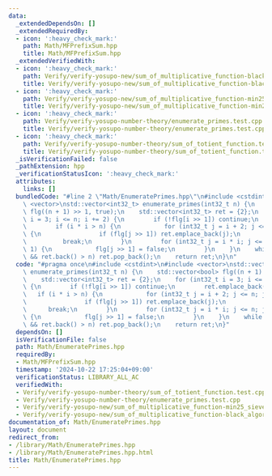 ```yaml
---
data:
  _extendedDependsOn: []
  _extendedRequiredBy:
  - icon: ':heavy_check_mark:'
    path: Math/MFPrefixSum.hpp
    title: Math/MFPrefixSum.hpp
  _extendedVerifiedWith:
  - icon: ':heavy_check_mark:'
    path: Verify/verify-yosupo-new/sum_of_multiplicative_function-black_algorithm.test.cpp
    title: Verify/verify-yosupo-new/sum_of_multiplicative_function-black_algorithm.test.cpp
  - icon: ':heavy_check_mark:'
    path: Verify/verify-yosupo-new/sum_of_multiplicative_function-min25_sieve.test.cpp
    title: Verify/verify-yosupo-new/sum_of_multiplicative_function-min25_sieve.test.cpp
  - icon: ':heavy_check_mark:'
    path: Verify/verify-yosupo-number-theory/enumerate_primes.test.cpp
    title: Verify/verify-yosupo-number-theory/enumerate_primes.test.cpp
  - icon: ':heavy_check_mark:'
    path: Verify/verify-yosupo-number-theory/sum_of_totient_function.test.cpp
    title: Verify/verify-yosupo-number-theory/sum_of_totient_function.test.cpp
  _isVerificationFailed: false
  _pathExtension: hpp
  _verificationStatusIcon: ':heavy_check_mark:'
  attributes:
    links: []
  bundledCode: "#line 2 \"Math/EnumeratePrimes.hpp\"\n#include <cstdint>\n#include\
    \ <vector>\nstd::vector<int32_t> enumerate_primes(int32_t n) {\n    std::vector<bool>\
    \ flg((n + 1) >> 1, true);\n    std::vector<int32_t> ret = {2};\n    for (int32_t\
    \ i = 3; i <= n; i += 2) {\n        if (!flg[i >> 1]) continue;\n        ret.emplace_back(i);\n\
    \        if (i * i > n) {\n            for (int32_t j = i + 2; j <= n; j += 2)\
    \ {\n                if (flg[j >> 1]) ret.emplace_back(j);\n            }\n  \
    \          break;\n        }\n        for (int32_t j = i * i; j <= n; j += i <<\
    \ 1) {\n            flg[j >> 1] = false;\n        }\n    }\n    while (!ret.empty()\
    \ && ret.back() > n) ret.pop_back();\n    return ret;\n}\n"
  code: "#pragma once\n#include <cstdint>\n#include <vector>\nstd::vector<int32_t>\
    \ enumerate_primes(int32_t n) {\n    std::vector<bool> flg((n + 1) >> 1, true);\n\
    \    std::vector<int32_t> ret = {2};\n    for (int32_t i = 3; i <= n; i += 2)\
    \ {\n        if (!flg[i >> 1]) continue;\n        ret.emplace_back(i);\n     \
    \   if (i * i > n) {\n            for (int32_t j = i + 2; j <= n; j += 2) {\n\
    \                if (flg[j >> 1]) ret.emplace_back(j);\n            }\n      \
    \      break;\n        }\n        for (int32_t j = i * i; j <= n; j += i << 1)\
    \ {\n            flg[j >> 1] = false;\n        }\n    }\n    while (!ret.empty()\
    \ && ret.back() > n) ret.pop_back();\n    return ret;\n}"
  dependsOn: []
  isVerificationFile: false
  path: Math/EnumeratePrimes.hpp
  requiredBy:
  - Math/MFPrefixSum.hpp
  timestamp: '2024-10-22 17:25:04+09:00'
  verificationStatus: LIBRARY_ALL_AC
  verifiedWith:
  - Verify/verify-yosupo-number-theory/sum_of_totient_function.test.cpp
  - Verify/verify-yosupo-number-theory/enumerate_primes.test.cpp
  - Verify/verify-yosupo-new/sum_of_multiplicative_function-min25_sieve.test.cpp
  - Verify/verify-yosupo-new/sum_of_multiplicative_function-black_algorithm.test.cpp
documentation_of: Math/EnumeratePrimes.hpp
layout: document
redirect_from:
- /library/Math/EnumeratePrimes.hpp
- /library/Math/EnumeratePrimes.hpp.html
title: Math/EnumeratePrimes.hpp
---
```


